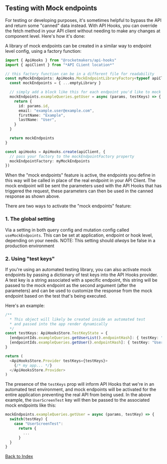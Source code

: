## Testing with Mock endpoints

For testing or developing purposes, it's sometimes helpful to bypass the API and return some "canned" data instead. With API Hooks, you can override the fetch method in your API client without needing to make any changes at component level. Here's how it's done:

A library of mock endpoints can be created in a similar way to endpoint level config, using a factory function:

```TypeScript
import { ApiHooks } from "@rocketmakers/api-hooks"
import { apiClient } from "*API CLient location*"

// this factory function can be in a different file for readability
const myMockEndpoints: ApiHooks.MockEndpointLibraryFactory<typeof apiClient> = (emptyLibrary) => {
  const mockEndpoints = { ...emptyLibrary }

  // simply add a block like this for each endpoint you'd like to mock
  mockEndpoints.exampleQueries.getUser = async (params, testKeys) => {
    return {
      id: params.id,
      email: "example.user@example.com",
      firstName: "Example",
      lastName: "User",
    }
  }

  return mockEndpoints
}

const apiHooks = ApiHooks.create(apiClient, {
  // pass your factory to the mockEndpointFactory property
  mockEndpointFactory: myMockEndpoints
})
```

When the "mock endpoints" feature is active, the endpoints you define in this way will be called in place of the real endpoint in your API Client. The mock endpoint will be sent the parameters used with the API Hooks that has triggered the request, these parameters can then be used in the canned response as shown above.

There are two ways to activate the "mock endpoints" feature:

### 1. The global setting

Via a setting in both query config and mutation config called `useMockEndpoints`. This can be set at application, endpoint or hook level, depending on your needs. NOTE: This setting should _always_ be false in a production environment

### 2. Using "test keys"

If you're using an automated testing library, you can also activate mock endpoints by passing a dictionary of test keys into the API Hooks provider. A test key is a string associated with a specific endpoint, this string will be passed to the mock endpoint as the second argument (after the parameters) and can be used to customize the response from the mock endpoint based on the test that's being executed.

Here's an example:

```TypeScript
/**
  * This object will likely be created inside an automated test
  * and passed into the app render dynamically
  */
const testKeys: ApiHooksStore.TestKeyState = {
  [endpointIds.exampleQueries.getUserList().endpointHash]: { testKey: "UserScreenTest" },
  [endpointIds.exampleQueries.getUser().endpointHash]: { testKey: "UserScreenTest" },
}

return (
  <ApiHooksStore.Provider testKeys={testKeys}>
    {/* my app... */}
  </ApiHooksStore.Provider>
)
```

The presence of the `testKeys` prop will inform API Hooks that we're in an automated test environment, and mock endpoints will be activated for the entire application preventing the real API from being used. In the above example, the `UserScreenTest` key will then be passed to the associated mock endpoints like this:

```TypeScript
mockEndpoints.exampleQueries.getUser = async (params, testKey) => {
  switch(testKey) {
    case "UserScreenTest":
      return {
        ...
      }
  }
}
```

[Back to Index](../README.md)